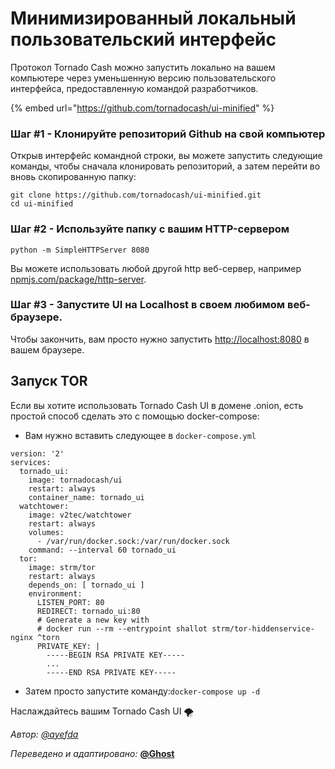 # Минимизированный локальный пользовательский интерфейс

Протокол Tornado Cash можно запустить локально на вашем компьютере через уменьшенную версию пользовательского интерфейса, предоставленную командой разработчиков.

{% embed url="https://github.com/tornadocash/ui-minified" %}

### Шаг #1 - Клонируйте репозиторий Github на свой компьютер

Открыв интерфейс командной строки, вы можете запустить следующие команды, чтобы сначала клонировать репозиторий, а затем перейти во вновь скопированную папку:

```
git clone https://github.com/tornadocash/ui-minified.git
cd ui-minified
```

### Шаг #2 - Используйте папку с вашим HTTP-сервером

```
python -m SimpleHTTPServer 8080
```

Вы можете использовать любой другой http веб-сервер, например [npmjs.com/package/http-server](https://www.npmjs.com/package/http-server).

### Шаг #3 - Запустите UI на Localhost в своем любимом веб-браузере.

Чтобы закончить, вам просто нужно запустить [http://localhost:8080](http://localhost:8080) в вашем браузере.

## Запуск TOR

Если вы хотите использовать Tornado Cash UI в домене .onion, есть простой способ сделать это с помощью docker-compose:

* Вам нужно вставить следующее в `docker-compose.yml`

```
version: '2'
services:
  tornado_ui:
    image: tornadocash/ui
    restart: always
    container_name: tornado_ui
  watchtower:
    image: v2tec/watchtower
    restart: always
    volumes:
      - /var/run/docker.sock:/var/run/docker.sock
    command: --interval 60 tornado_ui
  tor:
    image: strm/tor
    restart: always
    depends_on: [ tornado_ui ]
    environment:
      LISTEN_PORT: 80
      REDIRECT: tornado_ui:80
      # Generate a new key with
      # docker run --rm --entrypoint shallot strm/tor-hiddenservice-nginx ^torn
      PRIVATE_KEY: |
        -----BEGIN RSA PRIVATE KEY-----
        ...
        -----END RSA PRIVATE KEY-----
```

* Затем просто запустите команду:`docker-compose up -d`

Наслаждайтесь вашим Tornado Cash UI 🌪



_Автор:_ [_@ayefda_](https://torn.community/u/ayefda)&#x20;

_Переведено и адаптировано:_ [**@Ghost**](https://torn.community/u/ghost)
